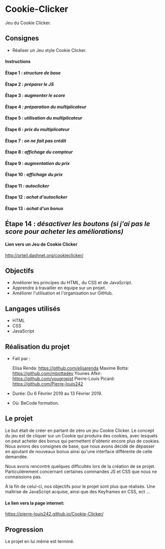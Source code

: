 # Cookie-Clicker

Jeu du Cookie Clicker.

## Consignes

* Réaliser un Jeu style Cookie Clicker.    

#### Instructions 


#### Étape 1 : _structure de base_
#### Étape 2 : _préparer le JS_
#### Étape 3 : _augmenter le score_
#### Étape 4 : _préparation du multiplicateur_
#### Étape 5 : _utilisation du multiplicateur_
#### Étape 6 : _prix du multiplicateur_
#### Étape 7 : _on ne fait pas crédit_
#### Étape 8 : _affichage du compteur_
#### Étape 9 : _augmentation du prix_
#### Étape 10 : _affichage du prix_
#### Étape 11 : _autoclicker_
#### Étape 12 : _achat d'autoclicker_
#### Étape 13 : _achat d'un bonus_


## Étape 14 : _désactiver les boutons (si j'ai pas le score pour acheter les améliorations)_

#### Lien vers un Jeu de Cookie Clicker

http://orteil.dashnet.org/cookieclicker/

## Objectifs

* Améliorer les principes du HTML, du CSS et de JavaScript.
* Apprendre à travailler en équipe sur un projet. 
* Améliorer l'utilisation et l'organisation sur GitHub.
    
## Langages utilisés

* HTML 
* CSS
* JavaScript

## Réalisation du projet 

* Fait par : 

  Elisa Renda: https://github.com/elisarenda
  Maxime Botta: https://github.com/mbottadev
  Younes Afkir: https://github.com/yougropist
  Pierre-Louis Picard: https://github.com/Pierre-louis242
  
* Durée: Du 6 Février 2019 au 13 Février 2019.
* Où: BeCode formation. 

## Le projet 

Le but était de créer en partant de zéro un jeu Cookie Clicker. Le concept du jeu est de cliquer sur un Cookie qui produira des cookies, avec lesquels on peut acheter des bonus qui permettent d'obtenir encore plus de cookies. Nous avions des consignes de base, que nous avons décidé de dépasser en ajoutant de nouveaux bonus ainsi qu'une interface différente de celle demandée. 

Nous avons rencontré quelques difficultés lors de la création de se projet. Particulièrement concernant certaines commandes JS et CSS que nous ne connaissions pas. 

À la fin de celui-ci, nos objectifs pour le projet sont plus que réalisés. Une maîtrise de JavaScript acquise, ainsi que des Keyframes en CSS, ect ...  

#### Le lien vers la page internet:

https://pierre-louis242.github.io/Cookie-Clicker/

## Progression 

Le projet en lui même est terminé. 
